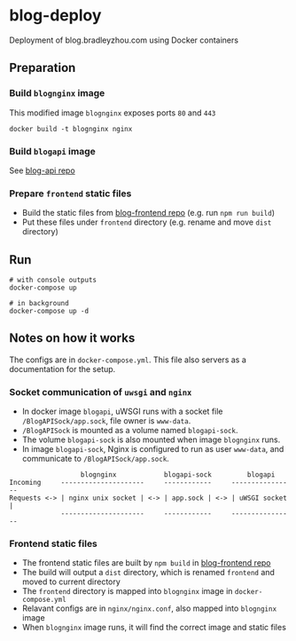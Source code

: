 # blog-deploy
Deployment of blog.bradleyzhou.com using Docker containers


## Preparation
### Build `blognginx` image
This modified image `blognginx` exposes ports `80` and `443`
```
docker build -t blognginx nginx
```

### Build `blogapi` image
See [blog-api repo](https://github.com/bradleyzhou/blog-api)

### Prepare `frontend` static files
- Build the static files from [blog-frontend repo](https://github.com/bradleyzhou/blog-frontend) (e.g. run `npm run build`)
- Put these files under `frontend` directory (e.g. rename and move `dist` directory)

## Run
```
# with console outputs
docker-compose up

# in background
docker-compose up -d
```

## Notes on how it works
The configs are in `docker-compose.yml`. This file also servers as a documentation for the setup.

### Socket communication of `uwsgi` and `nginx`
- In docker image `blogapi`, uWSGI runs with a socket file `/BlogAPISock/app.sock`, file owner is `www-data`.
- `/BlogAPISock` is mounted as a volume named `blogapi-sock`.
- The volume `blogapi-sock` is also mounted when image `blognginx` runs.
- In image `blogapi-sock`, Nginx is configured to run as user `www-data`, and communicate to `/BlogAPISock/app.sock`.

```
                  blognginx            blogapi-sock         blogapi
Incoming     ---------------------     ------------     ----------------
Requests <-> | nginx unix socket | <-> | app.sock | <-> | uWSGI socket |
             ---------------------     ------------     ----------------
```

### Frontend static files
- The frontend static files are built by `npm build` in [blog-frontend repo](https://github.com/bradleyzhou/blog-frontend)
- The build will output a `dist` directory, which is renamed `frontend` and moved to current directory
- The `frontend` directory is mapped into `blognginx` image in `docker-compose.yml`
- Relavant configs are in `nginx/nginx.conf`, also mapped into `blognginx` image
- When `blognginx` image runs, it will find the correct image and static files
